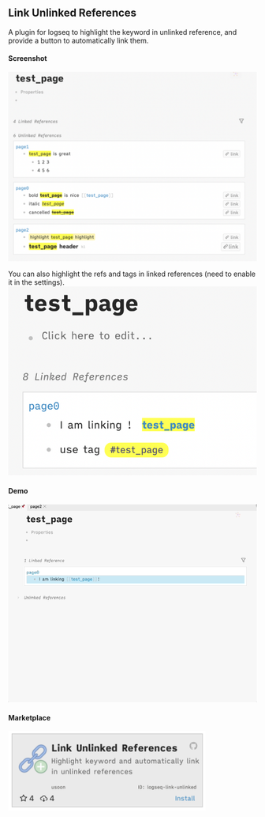 ## Link Unlinked References

A plugin for logseq to highlight the keyword in unlinked reference, and provide a button to automatically link them. 

#### Screenshot
![](image/screenshot.png)

You can also highlight the refs and tags in linked references (need to enable it in the settings).
![](image/linked.png) 

#### Demo
![Demo](image/demo.gif)

#### Marketplace
<img src="image/marketplace.png" alt="drawing" width="400"/>
